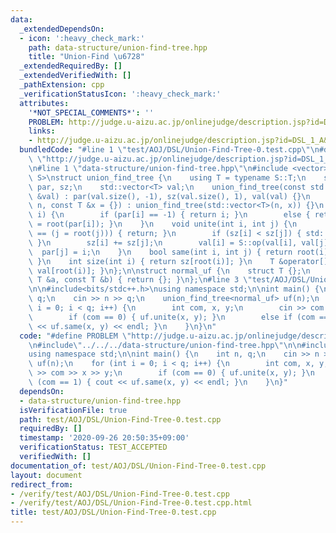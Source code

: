 ```yaml
---
data:
  _extendedDependsOn:
  - icon: ':heavy_check_mark:'
    path: data-structure/union-find-tree.hpp
    title: "Union-Find \u6728"
  _extendedRequiredBy: []
  _extendedVerifiedWith: []
  _pathExtension: cpp
  _verificationStatusIcon: ':heavy_check_mark:'
  attributes:
    '*NOT_SPECIAL_COMMENTS*': ''
    PROBLEM: http://judge.u-aizu.ac.jp/onlinejudge/description.jsp?id=DSL_1_A&lang=ja
    links:
    - http://judge.u-aizu.ac.jp/onlinejudge/description.jsp?id=DSL_1_A&lang=ja
  bundledCode: "#line 1 \"test/AOJ/DSL/Union-Find-Tree-0.test.cpp\"\n#define PROBLEM\
    \ \"http://judge.u-aizu.ac.jp/onlinejudge/description.jsp?id=DSL_1_A&lang=ja\"\
    \n#line 1 \"data-structure/union-find-tree.hpp\"\n#include <vector>\n\ntemplate<typename\
    \ S>\nstruct union_find_tree {\n    using T = typename S::T;\n    std::vector<int>\
    \ par, sz;\n    std::vector<T> val;\n    union_find_tree(const std::vector<T>\
    \ &val) : par(val.size(), -1), sz(val.size(), 1), val(val) {}\n    union_find_tree(int\
    \ n, const T &x = {}) : union_find_tree(std::vector<T>(n, x)) {}\n    int root(int\
    \ i) {\n        if (par[i] == -1) { return i; }\n        else { return par[i]\
    \ = root(par[i]); }\n    }\n    void unite(int i, int j) {\n        if ((i = root(i))\
    \ == (j = root(j))) { return; }\n        if (sz[i] < sz[j]) { std::swap(i, j);\
    \ }\n        sz[i] += sz[j];\n        val[i] = S::op(val[i], val[j]);\n      \
    \  par[j] = i;\n    }\n    bool same(int i, int j) { return root(i) == root(j);\
    \ }\n    int size(int i) { return sz[root(i)]; }\n    T &operator[](int i) { return\
    \ val[root(i)]; }\n};\n\nstruct normal_uf {\n    struct T {};\n    static T op(const\
    \ T &a, const T &b) { return {}; }\n};\n#line 3 \"test/AOJ/DSL/Union-Find-Tree-0.test.cpp\"\
    \n\n#include<bits/stdc++.h>\nusing namespace std;\n\nint main() {\n    int n,\
    \ q;\n    cin >> n >> q;\n    union_find_tree<normal_uf> uf(n);\n    for (int\
    \ i = 0; i < q; i++) {\n        int com, x, y;\n        cin >> com >> x >> y;\n\
    \        if (com == 0) { uf.unite(x, y); }\n        else if (com == 1) { cout\
    \ << uf.same(x, y) << endl; }\n    }\n}\n"
  code: "#define PROBLEM \"http://judge.u-aizu.ac.jp/onlinejudge/description.jsp?id=DSL_1_A&lang=ja\"\
    \n#include\"../../../data-structure/union-find-tree.hpp\"\n\n#include<bits/stdc++.h>\n\
    using namespace std;\n\nint main() {\n    int n, q;\n    cin >> n >> q;\n    union_find_tree<normal_uf>\
    \ uf(n);\n    for (int i = 0; i < q; i++) {\n        int com, x, y;\n        cin\
    \ >> com >> x >> y;\n        if (com == 0) { uf.unite(x, y); }\n        else if\
    \ (com == 1) { cout << uf.same(x, y) << endl; }\n    }\n}"
  dependsOn:
  - data-structure/union-find-tree.hpp
  isVerificationFile: true
  path: test/AOJ/DSL/Union-Find-Tree-0.test.cpp
  requiredBy: []
  timestamp: '2020-09-26 20:50:35+09:00'
  verificationStatus: TEST_ACCEPTED
  verifiedWith: []
documentation_of: test/AOJ/DSL/Union-Find-Tree-0.test.cpp
layout: document
redirect_from:
- /verify/test/AOJ/DSL/Union-Find-Tree-0.test.cpp
- /verify/test/AOJ/DSL/Union-Find-Tree-0.test.cpp.html
title: test/AOJ/DSL/Union-Find-Tree-0.test.cpp
---
```

